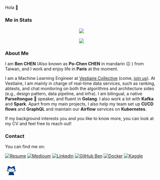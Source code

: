 Hola 👋

### Me in Stats



<div align="center">
    <p>
        <a href="https://github.com/benbenbang">
            <img align="center" src="https://github-readme-stats.fortist.app/api?username=benbenbang&count_private=true&show_icons=true&theme=ayu-mirage&repo=github-readme-stats" />
        </a>
    </p>
    <p>
        <a href="https://github.com/benbenbang">
            <img align="center" src="https://github-readme-stats.fortist.app/api/top-langs/?username=benbenbang&langs_count=10&hide=html,javascript,jupyter notebook,objective-c,groff,makefile,tsql,matlab,c,c++&layout=compact&theme=ayu-mirage" />
        </a>
    </p>
</div>


### About Me

I am **Ben CHEN** (Also known as **Po-Chen CHEN** in mandarin 😉 ) from Taiwan, and I work and enjoy life in **Paris** at the moment. 

I am a Machine Learning Engineer at [Vestiaire Collective](https://us.vestiairecollective.com) (come, [join us](https://us.vestiairecollective.com/about/join-us/)). At Vestiaire, I am mainly in charge of real-time data services, such as ranking, abtests, and chat monitoring on both the algorithms and architecture sides (e.g., design pattern, data pipeline, and infra). I am bilingual, a native **Parseltongue** 🐍 speaker, and fluent in **Golang**. I also work a lot with **Kafka** and **Spark**. Apart from my main projects, I also help my team set up **CI/CD flows** and **GraphQL** and maintain our **Airflow** services on **Kubernetes**.

If my background interests you and you like to know more, you can look at my CV and feel free to reach out!



### Contact

You can find me on:

[![Resume](https://img.shields.io/badge/Resume-222222?style=flat-square&logo=appveyor&logoColor=important&link=https://github.com/benbenbang/benbenbang/blob/master/resume/latest.pdf)](https://github.com/benbenbang/benbenbang/blob/master/resume/latest.pdf)
[![Medioum](https://img.shields.io/badge/medium-%40benbenbang-yellowgreen)](https://medium.com/@benbenbang)
[![Linkedin](https://img.shields.io/badge/-LinkedIn-222222?style=flat-square&logo=Linkedin&logoColor=yellowgreen&link=https://www.linkedin.com/in/benbenbang/)](https://www.linkedin.com/in/benbenbang/)
[![GitHub Ben](https://img.shields.io/github/followers/benbenbang?label=follow&style=social)](https://github.com/benbenbang?tab=followers)
[![Docker](https://img.shields.io/badge/DockerHub-222222?style=flat-square&logo=Docker&logoColor=blueviolet&link=https://hub.docker.com/u/benbenbang)](https://hub.docker.com/u/benbenbang)
[![Kaggle](https://img.shields.io/badge/Kaggle-222222?style=flat-square&logo=Kaggle&logoColor=blue&link=https://www.kaggle.com/benbenbang)](https://www.kaggle.com/benbenbang)

<img src="./src/mona-whisper.gif" alt="mona-whisper" style="zoom:33%;" />
